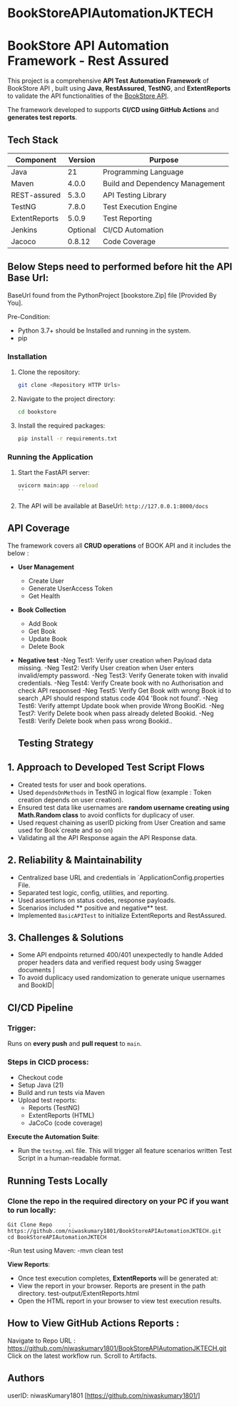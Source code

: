 # BookStoreAPIAutomationJKTECH

# BookStore API Automation Framework - Rest Assured 

This project is a comprehensive **API Test Automation Framework** of BookStore API , built using **Java**, **RestAssured**, **TestNG**, 
and **ExtentReports** to validate the API functionalities of the [BookStore API](http://127.0.0.1:8000/docs). 

The framework developed to supports **CI/CD using GitHub Actions** and **generates test reports**.

## Tech Stack

| Component        | Version       | Purpose                                  |
|------------------|---------------|------------------------------------------|
| Java             | 21            | Programming Language                     |
| Maven            | 4.0.0         | Build and Dependency Management          |
| REST-assured     | 5.3.0         | API Testing Library                      |
| TestNG           | 7.8.0         | Test Execution Engine                    |
| ExtentReports    | 5.0.9         | Test Reporting                           |
| Jenkins          | Optional      | CI/CD Automation                         |
| Jacoco           | 0.8.12        | Code Coverage                            |

## Below Steps need to performed before hit the API Base Url:

BaseUrl found from the PythonProject [bookstore.Zip] file [Provided By You].

Pre-Condition:
 - Python 3.7+ should be Installed and running in the system.
 - pip

### Installation
1. Clone the repository:
    ```bash
    git clone <Repository HTTP Urls>
    ```
2. Navigate to the project directory:
    ```bash
    cd bookstore
    ```
3. Install the required packages:
    ```bash
    pip install -r requirements.txt
    ```
### Running the Application

1. Start the FastAPI server:
    ```bash
    uvicorn main:app --reload
    ``
2. The API will be available at BaseUrl: `http://127.0.0.1:8000/docs`

## API Coverage

The framework covers all **CRUD operations** of BOOK API and it includes the below :

- **User Management**  
  - Create User  
  - Generate UserAccess Token  
  - Get Health  

- **Book Collection**  
  - Add Book  
  - Get Book
  - Update Book
  - Delete Book 

- **Negative test**
  -Neg Test1: Verify user creation when Payload data missing.
  -Neg Test2: Verify User creation when User enters invalid/empty password.
  -Neg Test3: Verify Generate token with invalid credentials.
  -Neg Test4: Verify Create book with no Authorisation and check API responsed
  -Neg Test5: Verify Get Book with wrong Book id to search ,API should respond status code 404 'Book not found'.
  -Neg Test6: Verify attempt Update book when provide Wrong BooKid.
  -Neg Test7: Verify Delete book when pass already deleted Bookid.
  -Neg Test8: Verify Delete book when pass wrong Bookid..


  ## Testing Strategy

## 1. **Approach to Developed Test Script Flows**

- Created tests for user and book operations.
- Used `dependsOnMethods` in TestNG  in logical flow (example : Token creation depends on user creation).
- Ensured test data like usernames are **random username creating using Math.Random class** to avoid conflicts for duplicacy of user.
- Used request chaining as userID picking from User Creation and same used for Book`create and so on)
- Validating all the API Response again the API Response data.

## 2. **Reliability & Maintainability**

- Centralized base URL and credentials in `ApplicationConfig.properties File.
- Separated test logic, config, utilities, and reporting.
- Used assertions on status codes, response payloads.
- Scenarios included ** positive and negative** test.
- Implemented `BasicAPITest` to initialize ExtentReports and RestAssured.

## 3. **Challenges & Solutions**

- Some API endpoints returned 400/401 unexpectedly to handle Added proper headers data and verified request body using Swagger documents |
- To avoid duplicacy used randomization to generate unique usernames and BookID|

## CI/CD Pipeline

### Trigger:  
Runs on **every push** and **pull request** to `main`.

### Steps in CICD process:
- Checkout code
- Setup Java (21)
- Build and run tests via Maven
- Upload test reports:
  - Reports (TestNG)
  - ExtentReports (HTML)
  - JaCoCo (code coverage)

**Execute the Automation Suite**:
   - Run the `testng.xml` file. This will trigger all feature scenarios written Test Script in a human-readable format.

## Running Tests Locally
### Clone the repo in the required directory on your PC if you want to run locally:
    Git Clone Repo     :  https://github.com/niwaskumary1801/BookStoreAPIAutomationJKTECH.git
    cd BookStoreAPIAutomationJKTECH

-Run test using Maven:
-mvn clean test

**View Reports**:
   - Once test execution completes, **ExtentReports** will be generated at:
   - View the report in your browser. Reports are present in the path directory.
     test-output/ExtentReports.html
   - Open the HTML report in your browser to view test execution results.


## How to View GitHub Actions Reports : 
Navigate to Repo URL : https://github.com/niwaskumary1801/BookStoreAPIAutomationJKTECH.git
Click on the latest workflow run.
Scroll to Artifacts.

## Authors 
userID: niwasKumary1801 [https://github.com/niwaskumary1801/]













